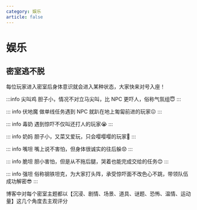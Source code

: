 ```yaml
---
category: 娱乐
article: false
---
```


# 娱乐

## 密室逃不脱

每位玩家进入密室后身体意识就会进入某种状态，大家快来对号入座！

:::info 尖叫鸡
胆子小，情况不对立马尖叫，比 NPC 更吓人，俗称气氛组:innocent:
:::

::: info 伏地魔
做单线任务遇到 NPC 就趴在地上匍匐前进的玩家:confounded:
:::

::: info 毒奶
遇到惊吓不仅叫还打人的玩家:sob:
:::

::: info 奶妈
胆子小，又菜又爱玩，只会嘤嘤嘤的玩家:pleading_face:
:::

::: info 嘴坦
嘴上说不害怕，但身体很诚实的往后躲:worried:
:::

::: info 脆坦
胆小害怕，但是从不拖后腿，哭着也能完成交给的任务:blush:
:::

::: info 强坦
俗称钢铁坦克，为大家打头阵，承受惊吓面不改色心不跳，带领队伍成功解密:sunglasses:
:::

博客中对每个密室主题都以【沉浸、剧情、场景、道具、谜题、恐怖、温情、运动量】这几个角度去主观评分